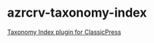 # azrcrv-taxonomy-index
[Taxonomy Index plugin for ClassicPress](https://development.azurecurve.co.uk/classicpress-plugins/taxonomy-index/)
